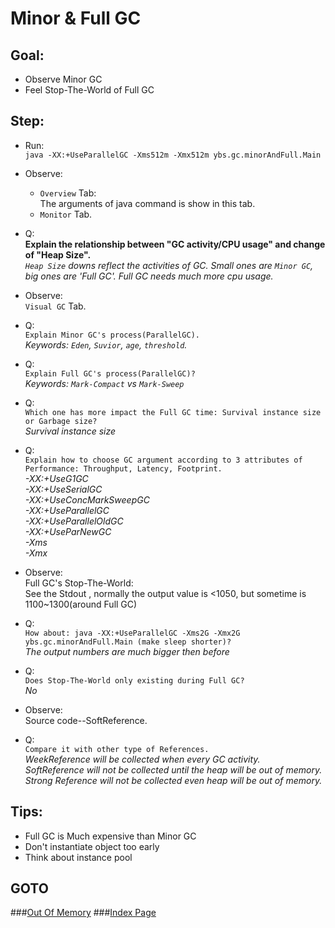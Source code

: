 Minor & Full GC
==
Goal:
--
* Observe Minor GC
* Feel Stop-The-World of Full GC


Step:
--
* Run:  
`java -XX:+UseParallelGC -Xms512m -Xmx512m ybs.gc.minorAndFull.Main`
* Observe:  
	 * `Overview` Tab:  
		The arguments of java command is show in this tab.
	 * `Monitor` Tab.
* Q:   
	**Explain the relationship between "GC activity/CPU usage" and change of "Heap Size".**  
	*`Heap Size` downs reflect the activities of GC. Small ones are `Minor GC`, big ones are 'Full GC'. Full GC needs much more cpu usage.*
* Observe:  
	`Visual GC` Tab.
* Q:  
	`Explain Minor GC's process(ParallelGC).`  
	*Keywords: `Eden`, `Suvior`, `age`, `threshold`.*
* Q:  
	`Explain Full GC's process(ParallelGC)?`	  
	*Keywords: `Mark-Compact` vs `Mark-Sweep`*
* Q:  
	`Which one has more impact the Full GC time: Survival instance size or Garbage size?`  
	*Survival instance size*
* Q:  
	`Explain how to choose GC argument according to 3 attributes of Performance: Throughput, Latency, Footprint.`  
	*-XX:+UseG1GC  
	-XX:+UseSerialGC  
	-XX:+UseConcMarkSweepGC  
	-XX:+UseParallelGC  
	-XX:+UseParallelOldGC  
	-XX:+UseParNewGC  
	-Xms  
	-Xmx*
		
* Observe:  
	Full GC's Stop-The-World:  
		See the Stdout , normally the output value is <1050, but sometime is 1100~1300(around Full GC)
* Q:  
	`How about: java -XX:+UseParallelGC -Xms2G -Xmx2G ybs.gc.minorAndFull.Main (make sleep shorter)?`  
	*The output numbers are much bigger then before*
* Q:  
	`Does Stop-The-World only existing during Full GC?`  
	*No*
		
* Observe:  
	Source code--SoftReference.
* Q:  
	`Compare it with other type of References.`  
	*WeekReference will be collected when every GC activity.  
	SoftReference will not be collected until the heap will be out of memory.  
	Strong Reference will not be collected even heap will be out of memory.*


Tips:
--
* Full GC is Much expensive than Minor GC
* Don't instantiate object too early
* Think about instance pool


GOTO
--
###[Out Of Memory](../oom/README.md)
###[Index Page](../../../../../../README.md)
